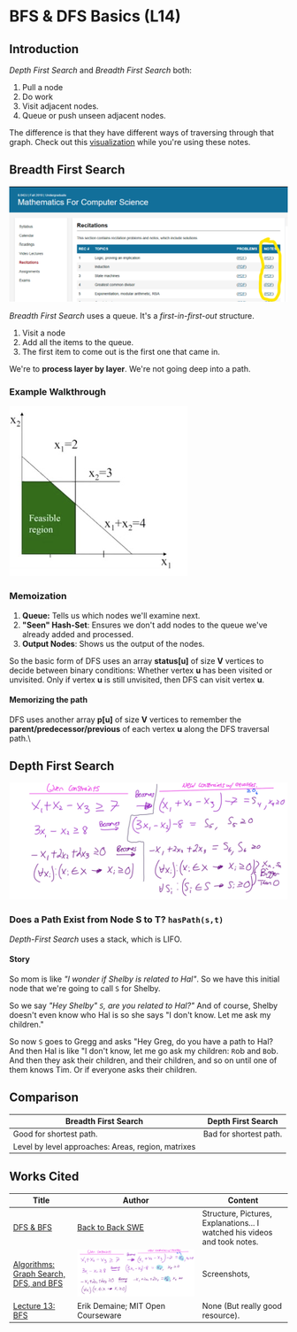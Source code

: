 # BFS & DFS Basics (L14)

## Introduction

_Depth First Search_ and _Breadth First Search_ both:

1. Pull a node
2. Do work
3. Visit adjacent nodes.
4. Queue or push unseen adjacent nodes.&#x20;

The difference is that they have different ways of traversing through that graph. Check out this [visualization](https://visualgo.net/en/dfsbfs) while you're using these notes.

## Breadth First Search

![](<../../../.gitbook/assets/image (86).png>)

_Breadth First Search_ uses a queue. It's a _first-in-first-out_ structure.&#x20;

1. Visit a node
2. Add all the items to the queue.&#x20;
3. The first item to come out is the first one that came in.

We're to **process layer by layer**. We're not going deep into a path.

### Example Walkthrough

![](<../../../.gitbook/assets/image (85).png>)

### Memoization

1. **Queue:** Tells us which nodes we'll examine next.
2. **"Seen" Hash-Set**: Ensures we don't add nodes to the queue we've already added and processed.
3. **Output Nodes**: Shows us the output of the nodes.

So the basic form of DFS uses an array **status\[u]** of size **V** vertices to decide between binary conditions: Whether vertex **u** has been visited or unvisited. Only if vertex **u** is still unvisited, then DFS can visit vertex **u**.

#### Memorizing the path

DFS uses another array **p\[u]** of size **V** vertices to remember the **parent/predecessor/previous** of each vertex **u** along the DFS traversal path.\




## Depth First Search

![Basics of Depth First Search](<../../../.gitbook/assets/image (90).png>)

### Does a Path Exist from Node S to T? `hasPath(s,t)`

_Depth-First Search_ uses a stack, which is LIFO.

#### Story

So mom is like _"I wonder if Shelby is related to Hal"_. So we have this initial node that we're going to call `S` for Shelby.

So we say _"Hey Shelby" `S`, are you related to Hal?"_ And of course, Shelby doesn't even know who Hal is so she says "I don't know. Let me ask my children."

So now `S` goes to Gregg and asks "Hey Greg, do you have a path to Hal? And then Hal is like "I don't know, let me go ask my children: `R`ob and `B`ob. And then they ask their children, and their children, and so on until one of them knows Tim. Or if everyone asks their children.

&#x20;

## Comparison

| Breadth First Search                               | Depth First Search     |
| -------------------------------------------------- | ---------------------- |
| Good for shortest path.                            | Bad for shortest path. |
| Level by level approaches: Areas, region, matrixes |                        |

## Works Cited

| Title                                                                                         | Author                                                                                                     | Content                                                                   |
| --------------------------------------------------------------------------------------------- | ---------------------------------------------------------------------------------------------------------- | ------------------------------------------------------------------------- |
| [DFS & BFS](https://www.youtube.com/watch?v=TIbUeeksXcI)                                      | [Back to Back SWE](https://backtobackswe.com/platform/content/depth-first-search-and-breadth-first-search) | Structure, Pictures, Explanations... I watched his videos and took notes. |
| [Algorithms: Graph Search, DFS, and BFS](https://www.youtube.com/watch?v=zaBhtODEL0w\&t=209s) | ![](<../../../.gitbook/assets/image (89).png>)                                                             | Screenshots,                                                              |
| [Lecture 13: BFS](https://www.youtube.com/watch?v=s-CYnVz-uh4\&t=2s)                          | Erik Demaine; MIT Open Courseware                                                                          | None (But really good resource).                                          |

